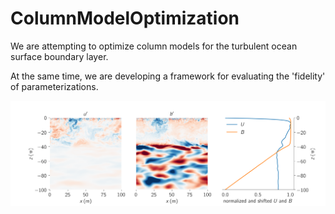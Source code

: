 # ColumnModelOptimization

We are attempting to optimize column models for the turbulent ocean surface boundary layer.

At the same time, we are developing a framework for evaluating the 'fidelity' of parameterizations.

![Example](assets/data_example.png "Data example")
